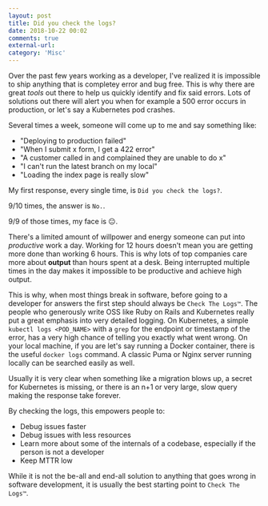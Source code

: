 ```yaml
---
layout: post
title: Did you check the logs?
date: 2018-10-22 00:02
comments: true
external-url:
category: 'Misc'
---
```


Over the past few years working as a developer, I've realized it is impossible to ship anything that is completey error and bug free. This is why there are great *tools* out there to help us quickly identify and fix said errors. Lots of solutions out there will alert you when for example a 500 error occurs in production, or let's say a Kubernetes pod crashes.

Several times a week, someone will come up to me and say something like:

* "Deploying to production failed"
* "When I submit x form, I get a 422 error"
* "A customer called in and complained they are unable to do x"
* "I can't run the latest branch on my local"
* "Loading the index page is really slow"

My first response, every single time, is `Did you check the logs?`.

9/10 times, the answer is `No.`.

9/9 of those times, my face is 😐.

There's a limited amount of willpower and energy someone can put into *productive* work a day. Working for 12 hours doesn't mean you are getting more done than working 6 hours. This is why lots of top companies care more about **output** than hours spent at a desk. Being interrupted multiple times in the day makes it impossible to be productive and achieve high output.

This is why, when most things break in software, before going to a developer for answers the first step should always be `Check The Logs™️`. The people who generously write OSS like Ruby on Rails and Kubernetes really put a great emphasis into very detailed logging. On Kubernetes, a simple `kubectl logs <POD_NAME>` with a `grep` for the endpoint or timestamp of the error, has a very high chance of telling you exactly what went wrong. On your local machine, if you are let's say running a Docker container, there is the useful `docker logs` command. A classic Puma or Nginx server running locally can be searched easily as well.

Usually it is very clear when something like a migration blows up, a secret for Kubernetes is missing, or there is an n+1 or very large, slow query making the response take forever.

By checking the logs, this empowers people to:

* Debug issues faster
* Debug issues with less resources
* Learn more about some of the internals of a codebase, especially if the person is not a developer
* Keep MTTR low

While it is not the be-all and end-all solution to anything that goes wrong in software development, it is usually the best starting point to `Check The Logs™️`.